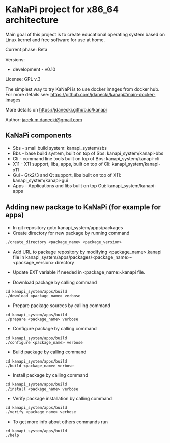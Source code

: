 # KaNaPi project for x86_64 architecture

Main goal of this project is to create educational operating system based on Linux kernel
and free software for use at home.

Current phase: Beta

Versions: 

* development - v0.10

License: GPL v.3

The simplest way to try KaNaPi is to use docker images from docker hub.
For more details see: https://github.com/jdanecki/kanapi#main-docker-images

More details on https://jdanecki.github.io/kanapi

Author: jacek.m.danecki@gmail.com

## KaNaPi components

* Sbs - small build system: kanapi\_system/sbs
* Bbs - base build system, built on top of Sbs: kanapi\_system/kanapi-bbs
* Cli - command line tools built on top of Bbs: kanapi\_system/kanapi-cli
* X11 - X11 support, libs, apps, built on top of Cli: kanapi\_system/kanapi-x11
* Gui - Gtk2/3 and Qt support, libs built on top of X11: kanapi\_system/kanapi-gui
* Apps - Applications and libs built on top Gui: kanapi\_system/kanapi-apps

## Adding new package to KaNaPi (for example for apps)

* In git repository goto kanapi\_system/apps/packages
* Create directory for new package by running command

```
./create_directory <package_name> <package_version>
```

* Add URL to package repository by modifying <package_name>.kanapi file in
kanapi\_system/apps/packages/<package\_name>-<package\_version> directory

* Update EXT variable if needed in <package_name>.kanapi file. 

* Download package by calling command
```
cd kanapi_system/apps/build
./download <package_name> verbose
```

* Prepare package sources by calling command

```
cd kanapi_system/apps/build
./prepare <package_name> verbose
```

* Configure package  by calling command

```
cd kanapi_system/apps/build
./configure <package_name> verbose
```

* Build package  by calling command

```
cd kanapi_system/apps/build
./build <package_name> verbose
```

* Install package  by calling command

```
cd kanapi_system/apps/build
./install <package_name> verbose
```

* Verify package installation by calling command

```
cd kanapi_system/apps/build
./verify <package_name> verbose
```

* To get more info about others commands run

```
cd kanapi_system/apps/build
./help
```

